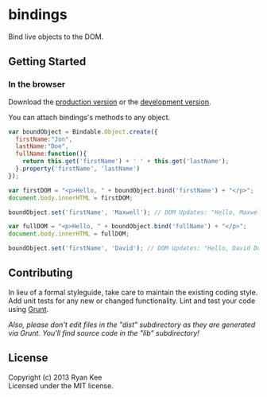 # bindings

Bind live objects to the DOM.

## Getting Started

### In the browser
Download the [production version][min] or the [development version][max].

[min]: https://raw.github.com/ryankee/bindings/master/dist/bindable.min.js
[max]: https://raw.github.com/ryankee/bindings/master/dist/bindable.js

You can attach bindings's methods to any object.

```javascript
var boundObject = Bindable.Object.create({
  firstName:"Jon",
  lastName:"Doe",
  fullName:function(){
    return this.get('firstName') + ' ' + this.get('lastName');
  }.property('firstName', 'lastName')
});

var firstDOM = "<p>Hello, " + boundObject.bind('firstName') + "</p>";
document.body.innerHTML = firstDOM;

boundObject.set('firstName', 'Maxwell'); // DOM Updates: "Hello, Maxwell Doe"

var fullDOM = "<p>Hello, " + boundObject.bind('fullName') + "</p>";
document.body.innerHTML = fullDOM;

boundObject.set('firstName', 'David'); // DOM Updates: "Hello, David Doe"
```

## Contributing
In lieu of a formal styleguide, take care to maintain the existing coding style. Add unit tests for any new or changed functionality. Lint and test your code using [Grunt](http://gruntjs.com/).

_Also, please don't edit files in the "dist" subdirectory as they are generated via Grunt. You'll find source code in the "lib" subdirectory!_

## License
Copyright (c) 2013 Ryan Kee  
Licensed under the MIT license.
